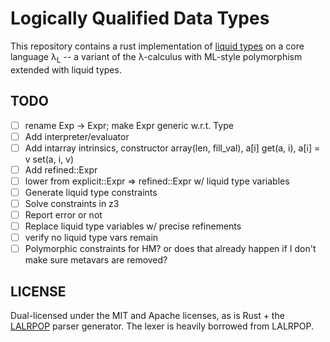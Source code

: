 Logically Qualified Data Types
==============================

This repository contains a rust implementation of [liquid
types](http://goto.ucsd.edu/~rjhala/liquid/liquid_types.pdf) on a core
language λ<sub>L</sub> -- a variant of the λ-calculus with ML-style
polymorphism extended with liquid types.

TODO
----

- [ ] rename Exp -> Expr; make Expr generic w.r.t. Type
- [ ] Add interpreter/evaluator
- [ ] Add intarray intrinsics, constructor array(len, fill_val), a[i] get(a, i), a[i] = v set(a, i, v)
- [ ] Add refined::Expr
- [ ] lower from explicit::Expr => refined::Expr w/ liquid type variables
- [ ] Generate liquid type constraints
- [ ] Solve constraints in z3
- [ ] Report error or not
- [ ] Replace liquid type variables w/ precise refinements
- [ ] verify no liquid type vars remain
- [ ] Polymorphic constraints for HM?  or does that already happen if I don't make sure metavars are removed?

LICENSE
-------

Dual-licensed under the MIT and Apache licenses, as is Rust + the
[LALRPOP](https://github.com/nikomatsakis/lalrpop) parser generator.
The lexer is heavily borrowed from LALRPOP.
